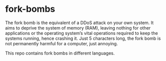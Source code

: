# fork-bombs
The fork bomb is the equivalent of a DDoS attack on your own system. It aims to deprive the system of memory (RAM), leaving nothing for other applications or the operating system’s vital operations required to keep the systems running, hence crashing it. Just 5 characters long, the fork bomb is not permanently harmful for a computer, just annoying.

This repo contains fork bombs in different languages.

